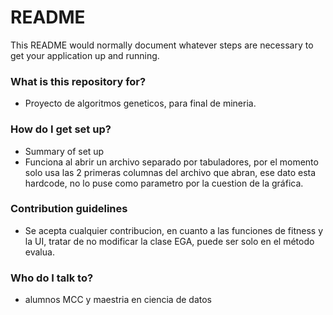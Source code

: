 # README #

This README would normally document whatever steps are necessary to get your application up and running.

### What is this repository for? ###

* Proyecto de algoritmos geneticos, para final de mineria.

### How do I get set up? ###

* Summary of set up
* Funciona al abrir un archivo separado por tabuladores, por el momento solo usa las 2 primeras columnas del archivo que abran, ese dato esta hardcode, no lo puse como parametro por la cuestion de la gráfica.

### Contribution guidelines ###

* Se acepta cualquier contribucion, en cuanto a las funciones de fitness y la UI, tratar de no modificar la clase EGA, puede ser solo en el método evalua.

### Who do I talk to? ###

* alumnos MCC y maestria en ciencia de datos